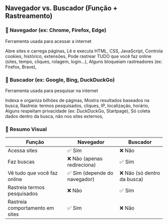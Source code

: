 ## Navegador vs. Buscador (Função + Rastreamento)

### 🧭 Navegador (ex: Chrome, Firefox, Edge)
Ferramenta usada para acessar a internet

Abre sites e carrega páginas,
Lê e executa HTML, CSS, JavaScript,
Controla cookies, histórico, extensões,
Pode rastrear TUDO que você faz online
(sites, tempo, cliques, rolagem, login...),
Alguns bloqueiam rastreadores (ex: Firefox, Brave),

### 🔎 Buscador (ex: Google, Bing, DuckDuckGo)
Ferramenta usada para pesquisar na internet

Indexa e organiza bilhões de páginas,
Mostra resultados baseados na busca,
Rastreia: termos pesquisados, cliques, IP, localização, horário,
Alguns respeitam privacidade (ex: DuckDuckGo, Startpage),
Só coleta dados dentro da busca, não nos sites externos,

### 🎯 Resumo Visual

| Função        | Navegador                       | Buscador                     |
|---------------|----------------------------------|------------------------------|
| Acessa sites  | ✅ Sim                          | ❌ Não                       |
| Faz buscas    | ❌ Não (apenas redireciona)      | ✅ Sim                       |
| Vê tudo que você faz online | ✅ Sim (depende do navegador) | ❌ Não (só dentro da busca) |
| Rastreia termos pesquisados | ❌ Não                      | ✅ Sim                       |
| Rastreia comportamento em sites | ✅ Sim                      | ❌ Não                       |